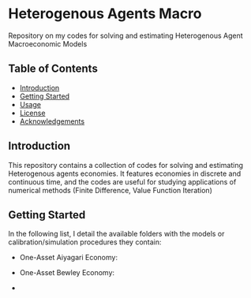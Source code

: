 # Heterogenous Agents Macro 
Repository on my codes for solving and estimating Heterogenous Agent Macroeconomic Models

## Table of Contents
- [Introduction](#introduction)
- [Getting Started](#getting-started)
- [Usage](#usage)
- [License](#license)
- [Acknowledgements](#acknowledgements)

## Introduction
This repository contains a collection of codes for solving and estimating Heterogenous agents economies. It features economies in discrete and continuous time, and the codes are useful for studying applications of numerical methods (Finite Difference, Value Function Iteration)

## Getting Started
In the following list, I detail the available folders with the models or calibration/simulation procedures they contain:

- One-Asset Aiyagari Economy:

- One-Asset Bewley Economy:

- 






